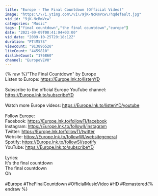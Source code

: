 ```yaml
---
title: "Europe - The Final Countdown (Official Video)"
image: "https:\/\/i.ytimg.com\/vi\/9jK-NcRmVcw\/hqdefault.jpg"
vid_id: "9jK-NcRmVcw"
categories: "Music"
tags: ["final countdown","the final countdown","europe"]
date: "2021-09-09T00:41:04+03:00"
vid_date: "2009-10-25T20:18:12Z"
duration: "PT4M57S"
viewcount: "913896528"
likeCount: "4459810"
dislikeCount: "176860"
channel: "EuropeVEVO"
---
```

{% raw %}&quot;The Final Countdown&quot; by Europe<br />Listen to Europe: <a rel="nofollow" target="blank" href="https://Europe.lnk.to/listenYD">https://Europe.lnk.to/listenYD</a><br /><br />Subscribe to the official Europe YouTube channel: <a rel="nofollow" target="blank" href="https://Europe.lnk.to/subscribeYD">https://Europe.lnk.to/subscribeYD</a><br /><br />Watch more Europe videos: <a rel="nofollow" target="blank" href="https://Europe.lnk.to/listenYD/youtube">https://Europe.lnk.to/listenYD/youtube</a><br /><br />Follow Europe:<br />Facebook: <a rel="nofollow" target="blank" href="https://Europe.lnk.to/followFI/facebook">https://Europe.lnk.to/followFI/facebook</a><br />Instagram: <a rel="nofollow" target="blank" href="https://Europe.lnk.to/followII/instagram">https://Europe.lnk.to/followII/instagram</a><br />Twitter: <a rel="nofollow" target="blank" href="https://Europe.lnk.to/followTI/twitter">https://Europe.lnk.to/followTI/twitter</a><br />Website: <a rel="nofollow" target="blank" href="https://Europe.lnk.to/followWI/websitegeneral">https://Europe.lnk.to/followWI/websitegeneral</a><br />Spotify: <a rel="nofollow" target="blank" href="https://Europe.lnk.to/followSI/spotify">https://Europe.lnk.to/followSI/spotify</a><br />YouTube: <a rel="nofollow" target="blank" href="https://Europe.lnk.to/subscribeYD">https://Europe.lnk.to/subscribeYD</a><br /><br />Lyrics:<br />It's the final countdown<br />The final countdown<br />Oh<br /><br />#Europe #TheFinalCountdown #OfficialMusicVideo #HD #Remastered{% endraw %}
